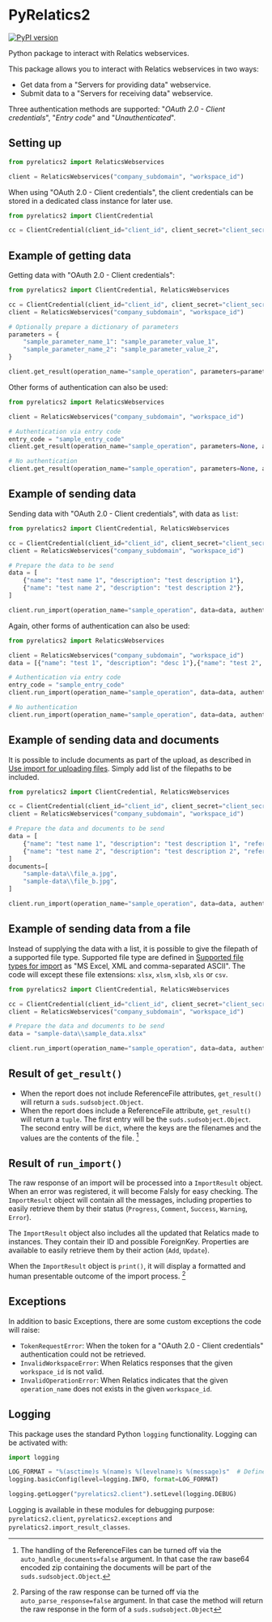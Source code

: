 # PyRelatics2

[![PyPI version](https://badge.fury.io/py/pyrelatics2.svg)](https://badge.fury.io/py/pyrelatics2)

Python package to interact with Relatics webservices.

This package allows you to interact with Relatics webservices in two ways:

* Get data from a "Servers for providing data" webservice.
* Submit data to a "Servers for receiving data" webservice.

Three authentication methods are supported: "_OAuth 2.0 - Client credentials_", "_Entry code_" and "_Unauthenticated_".

## Setting up

```python
from pyrelatics2 import RelaticsWebservices

client = RelaticsWebservices("company_subdomain", "workspace_id")
```

When using "OAuth 2.0 - Client credentials", the client credentials can be stored in a dedicated class instance for
later use.

```python
from pyrelatics2 import ClientCredential

cc = ClientCredential(client_id="client_id", client_secret="client_secret")
```

## Example of getting data

Getting data with "OAuth 2.0 - Client credentials":

```python
from pyrelatics2 import ClientCredential, RelaticsWebservices

cc = ClientCredential(client_id="client_id", client_secret="client_secret")
client = RelaticsWebservices("company_subdomain", "workspace_id")

# Optionally prepare a dictionary of parameters
parameters = {
    "sample_parameter_name_1": "sample_parameter_value_1",
    "sample_parameter_name_2": "sample_parameter_value_2",
}

client.get_result(operation_name="sample_operation", parameters=parameters, authentication=cc)
```

Other forms of authentication can also be used:

```python
from pyrelatics2 import RelaticsWebservices

client = RelaticsWebservices("company_subdomain", "workspace_id")

# Authentication via entry code
entry_code = "sample_entry_code"
client.get_result(operation_name="sample_operation", parameters=None, authentication=entry_code)

# No authentication
client.get_result(operation_name="sample_operation", parameters=None, authentication=None)
```

## Example of sending data

Sending data with "OAuth 2.0 - Client credentials", with data as `list`:

```python
from pyrelatics2 import ClientCredential, RelaticsWebservices

cc = ClientCredential(client_id="client_id", client_secret="client_secret")
client = RelaticsWebservices("company_subdomain", "workspace_id")

# Prepare the data to be send
data = [
    {"name": "test name 1", "description": "test description 1"},
    {"name": "test name 2", "description": "test description 2"},
]

client.run_import(operation_name="sample_operation", data=data, authentication=cc)
```

Again, other forms of authentication can also be used:

```python
from pyrelatics2 import RelaticsWebservices

client = RelaticsWebservices("company_subdomain", "workspace_id")
data = [{"name": "test 1", "description": "desc 1"},{"name": "test 2", "description": "desc 2"}]

# Authentication via entry code
entry_code = "sample_entry_code"
client.run_import(operation_name="sample_operation", data=data, authentication=entry_code)

# No authentication
client.run_import(operation_name="sample_operation", data=data, authentication=None)
```

## Example of sending data and documents

It is possible to include documents as part of the upload, as described in [Use import for uploading files](https://kb.relaticsonline.com/published//ShowObject.aspx?Key=7126fb9d-58df-e311-9406-00155de0940e). Simply add list of the
filepaths to be included.

```python
from pyrelatics2 import ClientCredential, RelaticsWebservices

cc = ClientCredential(client_id="client_id", client_secret="client_secret")
client = RelaticsWebservices("company_subdomain", "workspace_id")

# Prepare the data and documents to be send
data = [
    {"name": "test name 1", "description": "test description 1", "reference": "file_a.jpg"},
    {"name": "test name 2", "description": "test description 2", "reference": "file_b.jpg"},
]
documents=[
    "sample-data\\file_a.jpg",
    "sample-data\\file_b.jpg",
]

client.run_import(operation_name="sample_operation", data=data, authentication=cc, documents=documents)
```

## Example of sending data from a file

Instead of supplying the data with a list, it is possible to give the filepath of a supported file type. Supported
file type are defined in [Supported file types for import](https://kb.relaticsonline.com/published//ShowObject.aspx?Key=c57bfd5e-20df-e311-9406-00155de0940e)
as "MS Excel, XML and comma-separated ASCII". The code will except these file extensions: `xlsx`, `xlsm`, `xlsb`,
`xls` or `csv`.

```python
from pyrelatics2 import ClientCredential, RelaticsWebservices

cc = ClientCredential(client_id="client_id", client_secret="client_secret")
client = RelaticsWebservices("company_subdomain", "workspace_id")

# Prepare the data and documents to be send
data = "sample-data\\sample_data.xlsx"

client.run_import(operation_name="sample_operation", data=data, authentication=cc)
```

## Result of `get_result()`

* When the report does not include ReferenceFile attributes, `get_result()` will return a `suds.sudsobject.Object`.
* When the report does include a ReferenceFile attribute, `get_result()` will return a `tuple`. The first entry will
  be the `suds.sudsobject.Object`. The second entry will be `dict`, where the keys are the filenames and the values
  are the contents of the file. [^1]

## Result of `run_import()`

The raw response of an import will be processed into a `ImportResult` object. When an error was registered, it will
become Falsly for easy checking. The `ImportResult` object will contain all the messages, including properties to
easily retrieve them by their status (`Progress`, `Comment`, `Success`, `Warning`, `Error`).

The `ImportResult` object also includes all the updated that Relatics made to instances. They contain their ID and
possible ForeignKey. Properties are available to easily retrieve them by their action (`Add`, `Update`).

When the `ImportResult` object is `print()`, it will display a formatted and human presentable outcome of the import
process. [^2]

## Exceptions

In addition to basic Exceptions, there are some custom exceptions the code will raise:

* `TokenRequestError`: When the token for a "OAuth 2.0 - Client credentials" authentication could not be retrieved.
* `InvalidWorkspaceError`: When Relatics responses that the given `workspace_id` is not valid.
* `InvalidOperationError`: When Relatics indicates that the given `operation_name` does not exists in the given
  `workspace_id`.

## Logging

This package uses the standard Python `logging` functionality. Logging can be activated with:

```python
import logging

LOG_FORMAT = "%(asctime)s %(name)s %(levelname)s %(message)s"  # Define a custom log format
logging.basicConfig(level=logging.INFO, format=LOG_FORMAT)

logging.getLogger("pyrelatics2.client").setLevel(logging.DEBUG)
```

Logging is available in these modules for debugging purpose: `pyrelatics2.client`, `pyrelatics2.exceptions` and
`pyrelatics2.import_result_classes`.

[^1]: The handling of the ReferenceFiles can be turned off via the `auto_handle_documents=false` argument. In that case
      the raw base64 encoded zip containing the documents will be part of the `suds.sudsobject.Object`.
[^2]: Parsing of the raw response can be turned off via the `auto_parse_response=false` argument. In that case the
      method will return the raw response in the form of a `suds.sudsobject.Object`
